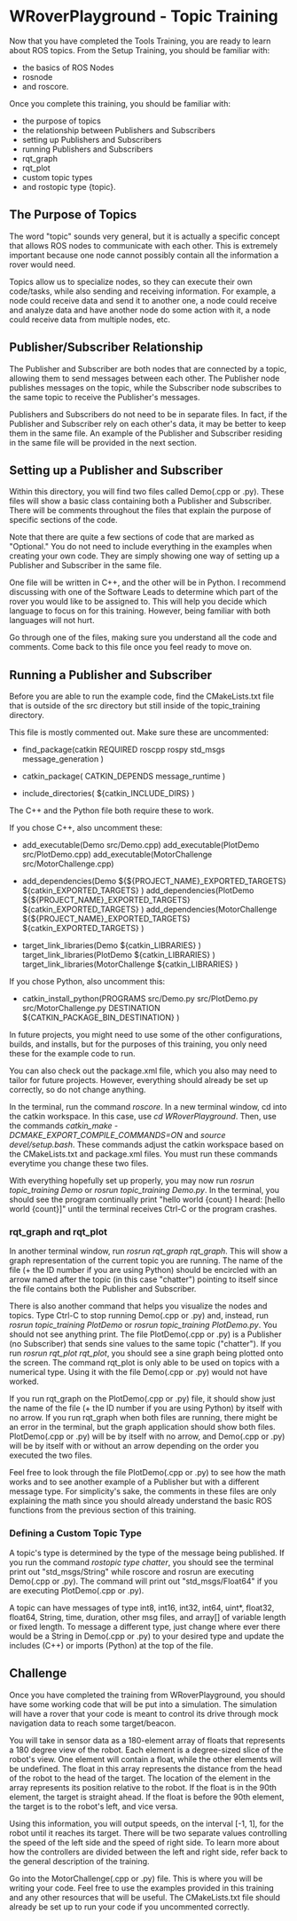 # WRoverPlayground - Topic Training
Now that you have completed the Tools Training, you are ready to learn about ROS topics. From the Setup Training, you should be familiar with:
- the basics of ROS Nodes
- rosnode
- and roscore.

Once you complete this training, you should be familiar with:
- the purpose of topics
- the relationship between Publishers and Subscribers
- setting up Publishers and Subscribers
- running Publishers and Subscribers
- rqt_graph
- rqt_plot
- custom topic types
- and rostopic type {topic}.

## The Purpose of Topics
The word "topic" sounds very general, but it is actually a specific concept that allows ROS nodes to communicate with each other. This is extremely important because one node cannot possibly contain all the information a rover would need.

Topics allow us to specialize nodes, so they can execute their own code/tasks, while also sending and receiving information. For example, a node could receive data and send it to another one, a node could receive and analyze data and have another node do some action with it, a node could receive data from multiple nodes, etc.

## Publisher/Subscriber Relationship
The Publisher and Subscriber are both nodes that are connected by a topic, allowing them to send messages between each other. The Publisher node publishes messages on the topic, while the Subscriber node subscribes to the same topic to receive the Publisher's messages. 

Publishers and Subscribers do not need to be in separate files. In fact, if the Publisher and Subscriber rely on each other's data, it may be better to keep them in the same file. An example of the Publisher and Subscriber residing in the same file will be provided in the next section.

## Setting up a Publisher and Subscriber
Within this directory, you will find two files called Demo(.cpp or .py). These files will show a basic class containing both a Publisher and Subscriber. There will be comments throughout the files that explain the purpose of specific sections of the code.

Note that there are quite a few sections of code that are marked as "Optional." You do not need to include everything in the examples when creating your own code. They are simply showing one way of setting up a Publisher and Subscriber in the same file.

One file will be written in C++, and the other will be in Python. I recommend discussing with one of the Software Leads to determine which part of the rover you would like to be assigned to. This will help you decide which language to focus on for this training. However, being familiar with both languages will not hurt.

Go through one of the files, making sure you understand all the code and comments. Come back to this file once you feel ready to move on.

## Running a Publisher and Subscriber
Before you are able to run the example code, find the CMakeLists.txt file that is outside of the src directory but still inside of the topic_training directory. 

This file is mostly commented out. Make sure these are uncommented:

- find_package(catkin REQUIRED
    roscpp
    rospy
    std_msgs
    message_generation
  )

- catkin_package(
    CATKIN_DEPENDS message_runtime
  )

- include_directories(
    ${catkin_INCLUDE_DIRS}
  )

The C++ and the Python file both require these to work.

If you chose C++, also uncomment these:

- add_executable(Demo src/Demo.cpp)
  add_executable(PlotDemo src/PlotDemo.cpp)
  add_executable(MotorChallenge src/MotorChallenge.cpp)

- add_dependencies(Demo 
    ${${PROJECT_NAME}_EXPORTED_TARGETS} 
    ${catkin_EXPORTED_TARGETS}
  )
  add_dependencies(PlotDemo 
    ${${PROJECT_NAME}_EXPORTED_TARGETS} 
    ${catkin_EXPORTED_TARGETS}
  )
  add_dependencies(MotorChallenge 
    ${${PROJECT_NAME}_EXPORTED_TARGETS} 
    ${catkin_EXPORTED_TARGETS}
  )

- target_link_libraries(Demo 
    ${catkin_LIBRARIES}
  )
  target_link_libraries(PlotDemo
    ${catkin_LIBRARIES}
  )
  target_link_libraries(MotorChallenge
    ${catkin_LIBRARIES}
  )

If you chose Python, also uncomment this:

- catkin_install_python(PROGRAMS src/Demo.py src/PlotDemo.py src/MotorChallenge.py
    DESTINATION ${CATKIN_PACKAGE_BIN_DESTINATION}
  )

In future projects, you might need to use some of the other configurations, builds, and installs, but for the purposes of this training, you only need these for the example code to run.

You can also check out the package.xml file, which you also may need to tailor for future projects. However, everything should already be set up correctly, so do not change anything.

In the terminal, run the command *roscore*. In a new terminal window, cd into the catkin workspace. In this case, use *cd WRoverPlayground*. Then, use the commands *catkin_make -DCMAKE_EXPORT_COMPILE_COMMANDS=ON* and *source devel/setup.bash*. These commands adjust the catkin workspace based on the CMakeLists.txt and package.xml files. You must run these commands everytime you change these two files. 

With everything hopefully set up properly, you may now run *rosrun topic_training Demo* or *rosrun topic_training Demo.py*. In the terminal, you should see the program continually print "hello world {count} I heard: [hello world {count}]" until the terminal receives Ctrl-C or the program crashes.

### rqt_graph and rqt_plot
In another terminal window, run *rosrun rqt_graph rqt_graph*. This will show a graph representation of the current topic you are running. The name of the file (+ the ID number if you are using Python) should be encircled with an arrow named after the topic (in this case "chatter") pointing to itself since the file contains both the Publisher and Subscriber.

There is also another command that helps you visualize the nodes and topics. Type Ctrl-C to stop running Demo(.cpp or .py) and, instead, run *rosrun topic_training PlotDemo* or *rosrun topic_training PlotDemo.py*. You should not see anything print. The file PlotDemo(.cpp or .py) is a Publisher (no Subscriber) that sends sine values to the same topic ("chatter"). If you run *rosrun rqt_plot rqt_plot*, you should see a sine graph being plotted onto the screen. The command rqt_plot is only able to be used on topics with a numerical type. Using it with the file Demo(.cpp or .py) would not have worked. 

If you run rqt_graph on the PlotDemo(.cpp or .py) file, it should show just the name of the file (+ the ID number if you are using Python) by itself with no arrow. If you run rqt_graph when both files are running, there might be an error in the terminal, but the graph application should show both files. PlotDemo(.cpp or .py) will be by itself with no arrow, and Demo(.cpp or .py) will be by itself with or without an arrow depending on the order you executed the two files.

Feel free to look through the file PlotDemo(.cpp or .py) to see how the math works and to see another example of a Publisher but with a different message type. For simplicity's sake, the comments in these files are only explaining the math since you should already understand the basic ROS functions from the previous section of this training.

### Defining a Custom Topic Type
A topic's type is determined by the type of the message being published. If you run the command *rostopic type chatter*, you should see the terminal print out "std_msgs/String" while roscore and rosrun are executing Demo(.cpp or .py). The command will print out "std_msgs/Float64" if you are executing PlotDemo(.cpp or .py).

A topic can have messages of type int8, int16, int32, int64, uint*, float32, float64, String, time, duration, other msg files, and array[] of variable length or fixed length. To message a different type, just change where ever there would be a String in Demo(.cpp or .py) to your desired type and update the includes (C++) or imports (Python) at the top of the file.

## Challenge
Once you have completed the training from WRoverPlayground, you should have some working code that will be put into a simulation. The simulation will have a rover that your code is meant to control its drive through mock navigation data to reach some target/beacon. 

You will take in sensor data as a 180-element array of floats that represents a 180 degree view of the robot. Each element is a degree-sized slice of the robot's view. One element will contain a float, while the other elements will be undefined. The float in this array represents the distance from the head of the robot to the head of the target. The location of the element in the array represents its position relative to the robot. If the float is in the 90th element, the target is straight ahead. If the float is before the 90th element, the target is to the robot's left, and vice versa. 

Using this information, you will output speeds, on the interval [-1, 1], for the robot until it reaches its target. There will be two separate values controlling the speed of the left side and the speed of right side. To learn more about how the controllers are divided between the left and right side, refer back to the general description of the training.

Go into the MotorChallenge(.cpp or .py) file. This is where you will be writing your code. Feel free to use the examples provided in this training and any other resources that will be useful. The CMakeLists.txt file should already be set up to run your code if you uncommented correctly.